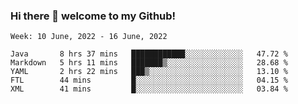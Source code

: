 ### Hi there 👋 welcome to my Github! 

<!--START_SECTION:waka-->
```text
Week: 10 June, 2022 - 16 June, 2022

Java       8 hrs 37 mins   ████████████░░░░░░░░░░░░░   47.72 % 
Markdown   5 hrs 11 mins   ███████▒░░░░░░░░░░░░░░░░░   28.68 % 
YAML       2 hrs 22 mins   ███▒░░░░░░░░░░░░░░░░░░░░░   13.10 % 
FTL        44 mins         █░░░░░░░░░░░░░░░░░░░░░░░░   04.15 % 
XML        41 mins         █░░░░░░░░░░░░░░░░░░░░░░░░   03.84 % 
```
<!--END_SECTION:waka-->
